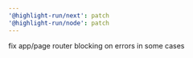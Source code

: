 ```yaml
---
'@highlight-run/next': patch
'@highlight-run/node': patch
---
```


fix app/page router blocking on errors in some cases

